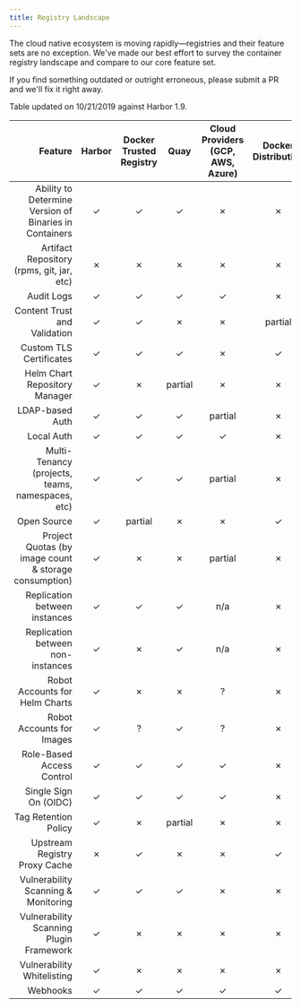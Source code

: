 ```yaml
---
title: Registry Landscape
---
```


The cloud native ecosystem is moving rapidly—registries and their feature sets are no exception. We've made our best effort to survey the container registry landscape and compare to our core feature set.

If you find something outdated or outright erroneous, please submit a PR and we'll fix it right away.

Table updated on 10/21/2019 against Harbor 1.9.

| Feature                                                | Harbor | Docker Trusted Registry | Quay    | Cloud Providers (GCP, AWS, Azure) | Docker Distribution         | Artifactory | GitLab   |
| -------------:                                         | :----: | :---------------------: | :-----: | :-------------------------------: | :-----------------:         | :---------: | :------: |
| Ability to Determine Version of Binaries in Containers | ✓      | ✓                       | ✓       | ✗                                 | ✗                           | ?           | ?        |
| Artifact Repository (rpms, git, jar, etc)              | ✗      | ✗                       | ✗       | ✗                                 | ✗                           | ✓           | partial  |
| Audit Logs                                             | ✓      | ✓                       | ✓       | ✓                                 | ✗                           | ✓           | ✓        |
| Content Trust and Validation                           | ✓      | ✓                       | ✗       | ✗                                 | partial                     | partial     | ✗        |
| Custom TLS Certificates                                | ✓      | ✓                       | ✓       | ✗                                 | ✓                           | ✓           | ✓        |
| Helm Chart Repository Manager                          | ✓      | ✗                       | partial | ✗                                 | ✗                           | ✓           | ✗        |
| LDAP-based Auth                                        | ✓      | ✓                       | ✓       | partial                           | ✗                           | ✓           | ✓        |
| Local Auth                                             | ✓      | ✓                       | ✓       | ✓                                 | ✗                           | ✓           | ✓        |
| Multi-Tenancy (projects, teams, namespaces, etc)       | ✓      | ✓                       | ✓       | partial                           | ✗                           | ✓           | ✓        |
| Open Source                                            | ✓      | partial                 | ✗       | ✗                                 | ✓                           | partial     | partial  |
| Project Quotas (by image count & storage consumption)  | ✓      | ✗                       | ✗       | partial                           | ✗                           | ✗           | ✗        |
| Replication between instances                          | ✓      | ✓                       | ✓       | n/a                               | ✗                           | ✓           | ✗        |
| Replication between non-instances                      | ✓      | ✗                       | ✓       | n/a                               | ✗                           | ✗           | ✗        |
| Robot Accounts for Helm Charts                         | ✓      | ✗                       | ✗       | ?                                 | ✗                           | ✗           | ✗        |
| Robot Accounts for Images                              | ✓      | ?                       | ✓       | ?                                 | ✗                           | ?           | ?        |
| Role-Based Access Control                              | ✓      | ✓                       | ✓       | ✓                                 | ✗                           | ✓           | ✗        |
| Single Sign On (OIDC)                                  | ✓      | ✓                       | ✓       | ✓                                 | ✗                           | partial     | ✗        |
| Tag Retention Policy                                   | ✓      | ✗                       | partial | ✗                                 | ✗                           | ✗           | ✗        |
| Upstream Registry Proxy Cache                          | ✗      | ✓                       | ✗       | ✗                                 | ✓                           | ✓           | ✗        |
| Vulnerability Scanning & Monitoring                    | ✓      | ✓                       | ✓       | ✗                                 | ✗                           | ✓           | partial  |
| Vulnerability Scanning Plugin Framework                | ✓      | ✗                       | ✗       | ✗                                 | ✗                           | ✗           | ✗        |
| Vulnerability Whitelisting                             | ✓      | ✗                       | ✗       | ✗                                 | ✗                           | ✗           | ✗        |
| Webhooks                                               | ✓      | ✓                       | ✓       | ✓                                 | ✓                           | ✓           | ✓        |
